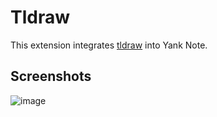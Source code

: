 # Tldraw

This extension integrates [tldraw](https://github.com/tldraw/tldraw) into Yank Note.

## Screenshots

![image](https://registry.yank-note.com/cdn/@yank-note/extension-tldraw/1.2.0/1f54e0ad-3b3f-4fe1-81c0-b6fa9aa32ae8.png)
